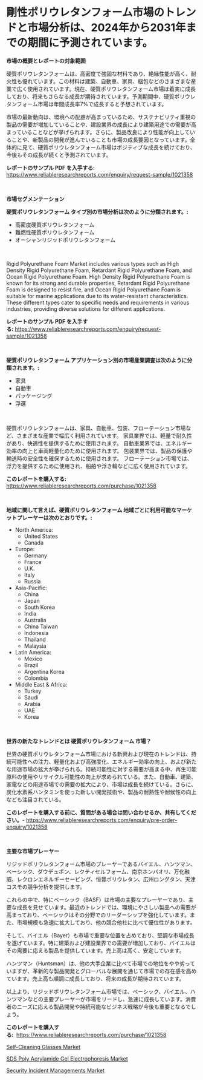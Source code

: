 <p><h1>剛性ポリウレタンフォーム市場のトレンドと市場分析は、2024年から2031年までの期間に予測されています。</h1></p><p><strong>市場の概要とレポートの対象範囲</strong></p>
<p><p>硬質ポリウレタンフォームは、高密度で強固な材料であり、絶縁性能が高く、耐火性も優れています。この材料は建築、自動車、家具、梱包などのさまざまな産業で広く使用されています。現在、硬質ポリウレタンフォーム市場は着実に成長しており、将来もさらなる成長が期待されています。予測期間中、硬質ポリウレタンフォーム市場は年間成長率7%で成長すると予想されています。</p><p>市場の最新動向は、環境への配慮が高まっているため、サステナビリティ重視の製品の需要が増加していることや、建設業界の成長により建築用途での需要が高まっていることなどが挙げられます。さらに、製品改良により性能が向上していることや、新製品の開発が進んでいることも市場の成長要因となっています。全体的に見て、硬質ポリウレタンフォーム市場はポジティブな成長を続けており、今後もその成長が続くと予測されています。</p></p>
<p><strong>レポートのサンプル PDF を入手する:</strong> <a href="https://www.reliableresearchreports.com/enquiry/request-sample/1021358">https://www.reliableresearchreports.com/enquiry/request-sample/1021358</a></p>
<p>&nbsp;</p>
<p><strong>市場セグメンテーション</strong></p>
<p><strong>硬質ポリウレタンフォーム タイプ別の市場分析は次のように分類されます。:</strong></p>
<p><ul><li>高密度硬質ポリウレタンフォーム</li><li>難燃性硬質ポリウレタンフォーム</li><li>オーシャンリジッドポリウレタンフォーム</li></ul></p>
<p>&nbsp;</p>
<p><p>Rigid Polyurethane Foam Market includes various types such as High Density Rigid Polyurethane Foam, Retardant Rigid Polyurethane Foam, and Ocean Rigid Polyurethane Foam. High Density Rigid Polyurethane Foam is known for its strong and durable properties, Retardant Rigid Polyurethane Foam is designed to resist fire, and Ocean Rigid Polyurethane Foam is suitable for marine applications due to its water-resistant characteristics. These different types cater to specific needs and requirements in various industries, providing diverse solutions for different applications.</p></p>
<p><strong>レポートのサンプル PDF を入手する:</strong>&nbsp;<a href="https://www.reliableresearchreports.com/enquiry/request-sample/1021358">https://www.reliableresearchreports.com/enquiry/request-sample/1021358</a></p>
<p>&nbsp;</p>
<p><strong> 硬質ポリウレタンフォーム アプリケーション別の市場産業調査は次のように分類されます。:</strong></p>
<p><ul><li>家具</li><li>自動車</li><li>パッケージング</li><li>浮選</li></ul></p>
<p>&nbsp;</p>
<p><p>硬質ポリウレタンフォームは、家具、自動車、包装、フローテーション市場など、さまざまな産業で幅広く利用されています。 家具業界では、軽量で耐久性があり、快適性を提供するために使用されます。 自動車業界では、エネルギー効率の向上と車両軽量化のために使用されます。 包装業界では、製品の保護や輸送時の安全性を確保するために使用されます。 フローテーション市場では、浮力を提供するために使用され、船舶や浮き輪などに広く使用されています。</p></p>
<p><strong>このレポートを購入する:</strong>&nbsp; <a href="https://www.reliableresearchreports.com/purchase/1021358">https://www.reliableresearchreports.com/purchase/1021358</a></p>
<p>&nbsp;</p>
<p><strong>地域に関して言えば、硬質ポリウレタンフォーム 地域ごとに利用可能なマーケットプレーヤーは次のとおりです。:</strong></p>
<p><ul>
    <li>
        North America:
        <ul>
            <li>United States</li>
            <li>Canada</li>
        </ul>
    </li>
    <li>
        Europe:
        <ul>
            <li>Germany</li>
            <li>France</li>
            <li>U.K.</li>
            <li>Italy</li>
            <li>Russia</li>
        </ul>
    </li>
    <li>
        Asia-Pacific:
        <ul>
            <li>China</li>
            <li>Japan</li>
            <li>South Korea</li>
            <li>India</li>
            <li>Australia</li>
            <li>China Taiwan</li>
            <li>Indonesia</li>
            <li>Thailand</li>
            <li>Malaysia</li>
        </ul>
    </li>
    <li>
        Latin America:
        <ul>
            <li>Mexico</li>
            <li>Brazil</li>
            <li>Argentina Korea</li>
            <li>Colombia</li>
        </ul>
    </li>
    <li>
        Middle East & Africa:
        <ul>
            <li>Turkey</li>
            <li>Saudi</li>
            <li>Arabia</li>
            <li>UAE</li>
            <li>Korea</li>
        </ul>
    </li>
    </ul></p>
<p>&nbsp;</p>
<p><strong>世界の新たなトレンドとは 硬質ポリウレタンフォーム 市場？</strong></p>
<p><p>世界の硬質ポリウレタンフォーム市場における新興および現在のトレンドは、持続可能性への注力、軽量化および高強度化、エネルギー効率の向上、および新たな用途市場の拡大が挙げられる。持続可能性に対する需要が高まる中、再生可能原料の使用やリサイクル可能性の向上が求められている。また、自動車、建築、家電などの用途市場での需要の拡大により、市場は成長を続けている。さらに、炭化水素系ハンタミンを使った新しい開発技術や、製品の耐熱性や耐候性の向上なども注目されている。</p></p>
<p><strong>このレポートを購入する前に、質問がある場合は問い合わせるか、共有してください。</strong>- <a href="https://www.reliableresearchreports.com/enquiry/pre-order-enquiry/1021358">https://www.reliableresearchreports.com/enquiry/pre-order-enquiry/1021358</a></p>
<p>&nbsp;</p>
<p><strong>主要な市場プレーヤー</strong></p>
<p><p>リジッドポリウレタンフォーム市場のプレーヤーであるバイエル、ハンツマン、ベーシック、ダウデュポン、レクティセルフォーム、南京ホンバオリ、万化融威、レクロンエネルギーセービング、恒豊ポリウレタン、広州ロングタン、天津コスモの競争分析を提供します。</p><p>これらの中で、特にベーシック（BASF）は市場の主要なプレーヤーであり、主要な成長を見せています。最近のトレンドでは、環境にやさしい製品への需要が高まっており、ベーシックはその分野でのリーダーシップを強化しています。また、市場規模も急速に拡大しており、他の競合他社に比べて優位性があります。</p><p>そして、バイエル（Bayer）も市場で重要な位置を占めており、堅調な市場成長を遂げています。特に建築および建設業界での需要が増加しており、バイエルはその需要に応える製品を提供しています。売上高は高く、安定しています。</p><p>ハンツマン（Huntsman）は、他の大手企業に比べて市場での地位をやや劣っていますが、革新的な製品開発とグローバルな展開を通じて市場での存在感を高めています。売上高も順調に成長しており、将来の成長が期待されています。</p><p>以上より、リジッドポリウレタンフォーム市場では、ベーシック、バイエル、ハンツマンなどの主要プレーヤーが市場をリードし、急速に成長しています。消費者のニーズに応える製品開発や持続可能なビジネス戦略が今後も重要となるでしょう。</p></p>
<p><strong>このレポートを購入する:</strong>&nbsp;&nbsp;<a href="https://www.reliableresearchreports.com/purchase/1021358">https://www.reliableresearchreports.com/purchase/1021358</a></p>
<p><p><a href="https://view.publitas.com/reportprime-1/self-cleaning-glasses-market-growth-market-trends-covid-19-impact-and-forecasts-for-period-from-2023-2030/">Self-Cleaning Glasses Market</a></p><p><a href="https://view.publitas.com/reportprime-1/sds-poly-acrylamide-gel-electrophoresis-market-research-report-forecasted-for-period-from-2023-2030-by-market-type-market-application-and-region/">SDS Poly Acrylamide Gel Electrophoresis Market</a></p><p><a href="https://view.publitas.com/reportprime-1/security-incident-managements-market-analysis-examines-its-scope-on-growth-opportunities-and-forecasted-trends-spanning-from-2023-to-2030/">Security Incident Managements Market</a></p></p>